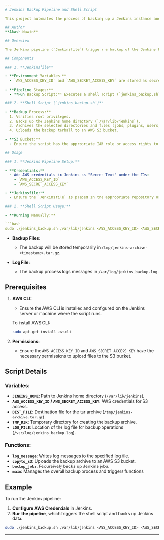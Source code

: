```yaml
---
# Jenkins Backup Pipeline and Shell Script

This project automates the process of backing up a Jenkins instance and uploading the backup to an AWS S3 bucket. The Jenkins pipeline uses a shell script to perform the backup operation.

## Author
**Akash Nawin**

## Overview

The Jenkins pipeline (`Jenkinsfile`) triggers a backup of the Jenkins home directory (`/var/lib/jenkins`) and uploads the archive to an S3 bucket. The backup includes jobs, plugins, users, secrets, nodes, and essential configuration files.

## Components

### 1. **Jenkinsfile**

- **Environment Variables:**
  - `AWS_ACCESS_KEY_ID` and `AWS_SECRET_ACCESS_KEY` are stored as secret text credentials in Jenkins.
  
- **Pipeline Stages:**
  - **Run Backup Script:** Executes a shell script (`jenkins_backup.sh`) that performs the backup and uploads it to an S3 bucket.

### 2. **Shell Script (`jenkins_backup.sh`)**

- **Backup Process:**
  1. Verifies root privileges.
  2. Backs up the Jenkins home directory (`/var/lib/jenkins`).
  3. Archives the selected directories and files (jobs, plugins, users, secrets, nodes).
  4. Uploads the backup tarball to an AWS S3 bucket.
  
- **S3 Bucket:**
  - Ensure the script has the appropriate IAM role or access rights to upload the backup to the S3 bucket (`pipeline-jenkins-backup-shell`).

## Usage

### 1. **Jenkins Pipeline Setup:**

- **Credentials:**
  - Add AWS credentials in Jenkins as "Secret Text" under the IDs: 
    - `AWS_ACCESS_KEY_ID`
    - `AWS_SECRET_ACCESS_KEY`

- **Jenkinsfile:**
  - Ensure the `Jenkinsfile` is placed in the appropriate repository or project.

### 2. **Shell Script Usage:**

- **Running Manually:**

```bash
sudo ./jenkins_backup.sh /var/lib/jenkins <AWS_ACCESS_KEY_ID> <AWS_SECRET_ACCESS_KEY>
```

- **Backup Files:**
  - The backup will be stored temporarily in `/tmp/jenkins-archive-<timestamp>.tar.gz`.
  
- **Log File:**
  - The backup process logs messages in `/var/log/jenkins_backup.log`.

## Prerequisites

1. **AWS CLI:**
   - Ensure the AWS CLI is installed and configured on the Jenkins server or machine where the script runs.
   
   To install AWS CLI:
   ```bash
   sudo apt-get install awscli
   ```

2. **Permissions:**
   - Ensure the `AWS_ACCESS_KEY_ID` and `AWS_SECRET_ACCESS_KEY` have the necessary permissions to upload files to the S3 bucket.

## Script Details

### Variables:

- **`JENKINS_HOME`**: Path to Jenkins home directory (`/var/lib/jenkins`).
- **`AWS_ACCESS_KEY_ID` / `AWS_SECRET_ACCESS_KEY`**: AWS credentials for S3 access.
- **`DEST_FILE`**: Destination file for the tar archive (`/tmp/jenkins-archive.tar.gz`).
- **`TMP_DIR`**: Temporary directory for creating the backup archive.
- **`LOG_FILE`**: Location of the log file for backup operations (`/var/log/jenkins_backup.log`).

### Functions:

- **`log_message`**: Writes log messages to the specified log file.
- **`copyto_s3`**: Uploads the backup archive to an AWS S3 bucket.
- **`backup_jobs`**: Recursively backs up Jenkins jobs.
- **`main`**: Manages the overall backup process and triggers functions.

## Example

To run the Jenkins pipeline:

1. **Configure AWS Credentials** in Jenkins.
2. **Run the pipeline**, which triggers the shell script and backs up Jenkins data.

```bash
sudo ./jenkins_backup.sh /var/lib/jenkins <AWS_ACCESS_KEY_ID> <AWS_SECRET_ACCESS_KEY>
```

---
```


